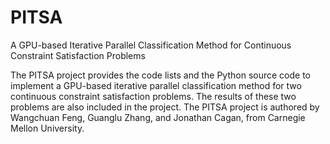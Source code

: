 # PITSA
A GPU-based Iterative Parallel Classification Method for Continuous Constraint Satisfaction Problems

The PITSA project provides the code lists and the Python source code to implement a GPU-based iterative parallel classification method for two continuous constraint satisfaction problems. The results of these two problems are also included in the project. 
The PITSA project is authored by Wangchuan Feng, Guanglu Zhang, and Jonathan Cagan, from Carnegie Mellon University.
